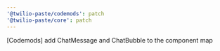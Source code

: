 ```yaml
---
'@twilio-paste/codemods': patch
'@twilio-paste/core': patch
---
```


[Codemods] add ChatMessage and ChatBubble to the component map
